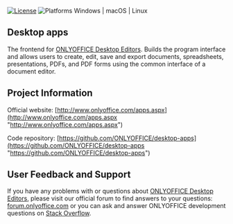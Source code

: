 [![License](https://img.shields.io/badge/License-GNU%20AGPL%20V3-green.svg?style=flat)](http://www.gnu.org/licenses/agpl-3.0.ru.html) ![Platforms Windows | macOS | Linux](https://img.shields.io/badge/Platforms-Window%20%7C%20macOS%20%7C%20Linux-lightgrey.svg?style=flat)

## Desktop apps
The frontend for [ONLYOFFICE Desktop Editors][2]. Builds the program interface and allows users to create, edit, save and export documents, spreadsheets, presentations, PDFs, and PDF forms using the common interface of a document editor.

## Project Information

Official website: [http://www.onlyoffice.com/apps.aspx](http://www.onlyoffice.com/apps.aspx "http://www.onlyoffice.com/apps.aspx")

Code repository: [https://github.com/ONLYOFFICE/desktop-apps](https://github.com/ONLYOFFICE/desktop-apps "https://github.com/ONLYOFFICE/desktop-apps")

## User Feedback and Support

If you have any problems with or questions about [ONLYOFFICE Desktop Editors][2], please visit our official forum to find answers to your questions: [forum.onlyoffice.com][1] or you can ask and answer ONLYOFFICE development questions on [Stack Overflow][3].

  [1]: https://forum.onlyoffice.com
  [2]: https://github.com/ONLYOFFICE/DesktopEditors
  [3]: http://stackoverflow.com/questions/tagged/onlyoffice
